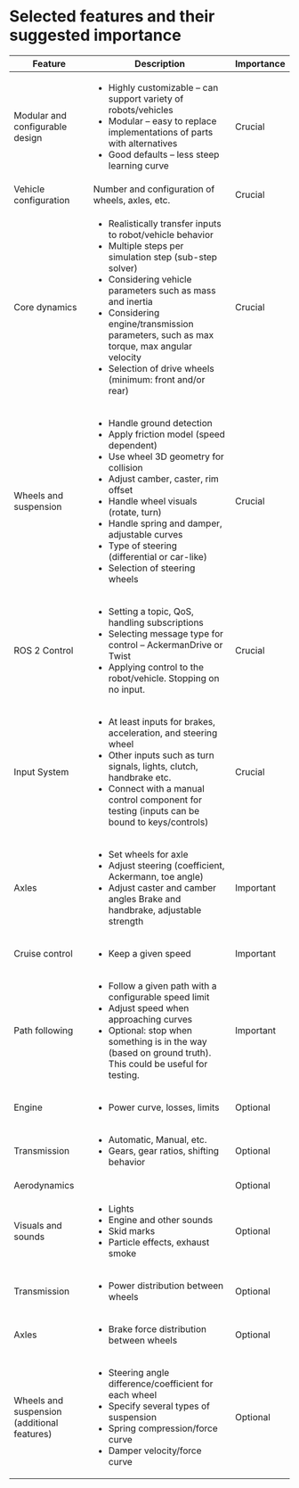 # Selected features and their suggested importance

| Feature | Description | Importance |
| ------- | ----------- | ---------- |
| Modular and configurable design | <ul><li> Highly customizable – can support variety of robots/vehicles </li><li> Modular – easy to replace implementations of parts with alternatives </li><li> Good defaults – less steep learning curve </li></ul> | Crucial |
| Vehicle configuration | Number and configuration of wheels, axles, etc.  | Crucial |
| Core dynamics | <ul><li> Realistically transfer inputs to robot/vehicle behavior</li><li>Multiple steps per simulation step (sub-step solver)</li><li>Considering vehicle parameters such as mass and inertia</li><li>Considering engine/transmission parameters, such as max torque, max angular velocity</li><li>Selection of drive wheels (minimum: front and/or rear)</li></ul> | Crucial |
| Wheels and suspension | <ul><li>Handle ground detection</li><li>Apply friction model (speed dependent)</li><li>Use wheel 3D geometry for collision</li><li> Adjust camber, caster, rim offset </li><li> Handle wheel visuals (rotate, turn)</li><li> Handle spring and damper, adjustable curves </li><li> Type of steering (differential or car-like)</li><li>Selection of steering wheels </li></ul> | Crucial |
| ROS 2 Control | <ul><li> Setting a topic, QoS, handling subscriptions</li><li>Selecting message type for control – AckermanDrive or Twist</li><li>Applying control to the robot/vehicle. Stopping on no input. </li></ul>| Crucial |
| Input System |  <ul><li> At least inputs for brakes, acceleration, and steering wheel</li><li> Other inputs such as turn signals, lights, clutch, handbrake etc. </li><li>Connect with a manual control component for testing (inputs can be bound to keys/controls)</li></ul> | Crucial |
| Axles | <ul><li>Set wheels for axle </li><li> Adjust steering (coefficient, Ackermann, toe angle) </li><li> Adjust caster and camber angles Brake and handbrake, adjustable strength </li></ul> | Important |
| Cruise control | <ul><li> Keep a given speed </li></ul> | Important |
| Path following | <ul><li> Follow a given path with a configurable speed limit </li><li> Adjust speed when approaching curves </li><li> Optional: stop when something is in the way (based on ground truth). This could be useful for testing.</li></ul>  | Important |
| Engine | <ul><li> Power curve, losses, limits </li></ul> | Optional |
| Transmission | <ul><li> Automatic, Manual, etc. </li><li> Gears, gear ratios, shifting behavior </li></ul> | Optional |
| Aerodynamics |  | Optional |
| Visuals and sounds | <ul><li> Lights </li><li> Engine and other sounds </li><li> Skid marks  </li><li>  Particle effects, exhaust smoke </li></ul> | Optional |
| Transmission | <ul><li> Power distribution between wheels </li></ul> | Optional |
| Axles | <ul><li> Brake force distribution between wheels </li></ul>| Optional |
| Wheels and suspension (additional features) | <ul><li> Steering angle difference/coefficient for each wheel  </li><li> Specify several types of suspension  </li><li> Spring compression/force curve  </li><li> Damper velocity/force curve  </li></ul> | Optional |

